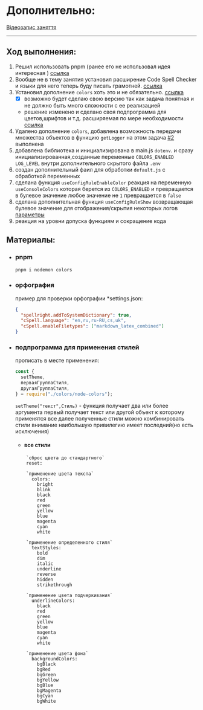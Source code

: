 # Дополнительно:

[Відеозапис заняття](https://youtu.be/7enIHwm79nE?t=723)

---

## Ход выполнения:

1. Решил использовать pnpm (ранее его не использовал идея интересная ) [ссылка](#pnpm)
2. Вообще не в тему занятия установил расширение Code Spell Checker и языки для него теперь буду писать грамотней. [ссылка](#орфография)
3. Установил дополнение `colors` хоть это и не обязательно. [ссылка](#pnpm)
   - [x] возможно будет сделаю свою версию так как задача понятная и не должно быть много сложности с ее реализацией
   - решение изменено и сделано своя подпрограмма для цветов,шрифтов и т.д. расширяемая по мере необходимости [ссылка](#подпрограмма-для-применения-стилей)
4. Удалено дополнение `colors`, добавлена возможность передачи множества объектов в функцию `getLogger` на этом задача [#2](../tasks/hw2_todo.md) выполнена
5. добавлена библиотека и инициализирована в main.js `dotenv`. и сразу инициализированная,созданные переменные `COLORS_ENABLED` `LOG_LEVEL` внутри дополнительного скрытого файла `.env`
6. создан дополнительный фаил для обработки `default.js` с обработкой переменных
7. сделана функция `useConfigRuleEnableColor` реакция на переменную `useConsoleColors` которая берется из `COLORS_ENABLED` и превращается в булевое значение любое значение не `1` превращается в `false`
8. сделана дополнительная функция `useConfigRuleShow` возвращающая булевое значение для отображения/скрытия некоторых логов [параметры](../tasks/hw2_todo.md#можливі-значення-log_level)
9. реакция на уровни допуска функциям и сокращение кода

## Материалы:

- ### pnpm

  ```bash
  pnpm i nodemon colors
  ```

- ### орфография

  пример для проверки орфографии \*settings.json:

  ```json
  {
    "spellright.addToSystemDictionary": true,
    "cSpell.language": "en,ru,ru-RU,cs,uk",
    "cSpell.enableFiletypes": ["markdown_latex_combined"]
  }
  ```

- ### подпрограмма для применения стилей

  прописать в месте применения:

  ```js
  const {
    setTheme,
    перваяГруппаСтиля,
    другаяГруппаСтиля,
  } = require("./colors/node-colors");
  ```

  `setTheme("текст",Стиль)` - функция получает два или более аргумента первый получает текст или другой объект к которому применятся все далее полученные стили можно комбинировать стили внимание наибольшую привилегию имеет последний(но есть исключения)

  - #### все стили

  ```
      `сброс цвета до стандартного`
      reset:

      `применение цвета текста`
        colors:
          bright
          blink
          black
          red
          green
          yellow
          blue
          magenta
          cyan
          white

      `применение определенного стиля`
        textStyles:
          bold
          dim
          italic
          underline
          reverse
          hidden
          strikethrough

      `применение цвета подчеркивания`
        underlineColors:
          black
          red
          green
          yellow
          blue
          magenta
          cyan
          white

      `применение цвета фона`
        backgroundColors:
          bgBlack
          bgRed
          bgGreen
          bgYellow
          bgBlue
          bgMagenta
          bgCyan
          bgWhite
  ```
